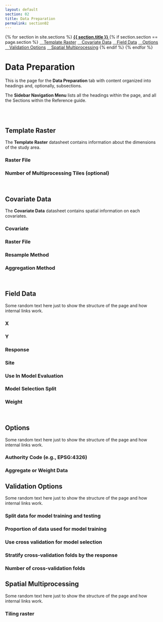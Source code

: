 ```yaml
---
layout: default
section: 02
title: Data Preparation
permalink: section02
---
```



<!--- Sidebar Navigation Menu --->
<div class="sidenav">
    {% for section in site.sections %}
        <a href="{{ section.url }}"> <b>{{ section.title }}</b> </a>
        {% if section.section == page.section %}
            <a href="#heading01"> &emsp;Template Raster</a>
            <a href="#heading02"> &emsp;Covariate Data</a>
            <a href="#heading03"> &emsp;Field Data</a>
            <a href="#heading04"> &emsp;Options</a>
            <a href="#heading05"> &emsp;Validation Options</a>
            <a href="#heading06"> &emsp;Spatial Multiprocessing</a>
        {% endif %}
    {% endfor %}
</div>

# **Data Preparation**

This is the page for the **Data Preparation** tab with content organized into headings and, optionally, subsections.

The **Sidebar Navigation Menu** lists all the headings within the page, and all the Sections within the Reference guide. 

<br>
<br>

<p id="heading01"> <h2>Template Raster</h2> </p>

The **Template Raster** datasheet contains information about the dimensions of the study area.

### Raster File

### Number of Multiprocessing Tiles (optional)

<br>

<p id="heading02"> <h2>Covariate Data</h2> </p>

The **Covariate Data** datasheet contains spatial information on each covariates.

### Covariate

### Raster File

### Resample Method

### Aggregation Method

<br>

<p id="heading03"> <h2>Field Data</h2> </p>

Some random text here just to show the structure of the page and how internal links work.

### X

### Y

### Response

### Site

### Use In Model Evaluation

### Model Selection Split

### Weight

<br>

<p id="heading04"> <h2>Options</h2> </p>

Some random text here just to show the structure of the page and how internal links work.

### Authority Code (e.g., EPSG:4326)

### Aggregate or Weight Data

<p id="heading05"> <h2>Validation Options</h2> </p>

Some random text here just to show the structure of the page and how internal links work.

### Split data for model training and testing

### Proportion of data used for model training

### Use cross validation for model selection

### Stratify cross-validation folds by the response

### Number of cross-validation folds

<p id="heading06"> <h2>Spatial Multiprocessing</h2> </p>

Some random text here just to show the structure of the page and how internal links work.

### Tiling raster